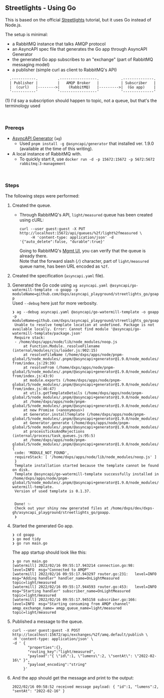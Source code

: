 ## Streetlights - Using Go

This is based on the official [Streetlights](https://www.asyncapi.com/docs/tutorials/streetlights) tutorial, but it uses Go instead of Node.js.

The setup is minimal:
- a RabbitMQ instance that talks AMQP protocol
- an AsyncAPI spec file that generates the Go app through AsyncAPI Generator
- the generated Go app subscribes to an "exchange" (part of RabbitMQ messaging model)
- a publisher (simple curl as client to RabbitMQ's API)
```
  .-----------.         .-----------------.          .--------------.
  | Publisher |         |   AMQP Broker   |          | Subscriber   |
  |  (curl)   |-------->|    (RabbitMQ)   |--------->|  (Go app)    |
  '-----------'         '-----------------'          '--------------'
```

(1) I'd say a subscription should happen to topic, not a queue, but that's the terminology used 

<br/>

### Prereqs

- [AsyncAPI Generator](https://github.com/asyncapi/generator/) (`ag`)
  - Used `pnpm install -g @asyncapi/generator` that installed ver. 1.9.0 (available at the time of this writing).
- A local instance of RabbitMQ with.
  - To quickly start it, use `docker run -d -p 15672:15672 -p 5672:5672 rabbitmq:3-management`


<br/>

### Steps

The following steps were performed:

1. Created the queue.
   - Through RabbitMQ's API, `light/measured` queue has been created using cURL:<br/>
     ```shell
     curl --user guest:guest -X PUT http://localhost:15672/api/queues/%2f/light%2fmeasured \
          -H 'content-type: application/json' -d '{"auto_delete":false, "durable":true}'
     ```
     Going to RabbitMQ's [Mgmt UI](http://localhost:15672/), you can verify that the queue is already there.<br/>
     Note that the forward slash (`/`) character, part of `light/measured` queue name, has been URL encoded as `%2f`.<br/>
   
2. Created the specification (`asyncapi.yaml` file).
   
3. Generated the Go code using `ag asyncapi.yaml @asyncapi/go-watermill-template -o goapp -p moduleName=github.com/dxps/asyncapi_playground/streetlights_go/goapp` <br/>
   Used `--debug` here just for more verbosity.
   ```shell
   ❯ ag --debug asyncapi.yaml @asyncapi/go-watermill-template -o goapp -p moduleName=github.com/dxps/asyncapi_playground/streetlights_go/goapp
    Unable to resolve template location at undefined. Package is not available locally. Error: Cannot find module '@asyncapi/go-watermill-template/package.json'
    Require stack:
    - /home/dxps/apps/node/lib/node_modules/noop.js
        at Function.Module._resolveFilename (internal/modules/cjs/loader.js:902:15)
        at resolveFileName (/home/dxps/apps/node/pnpm-global/5/node_modules/.pnpm/@asyncapi+generator@1.9.0/node_modules/@asyncapi/generator/node_modules/resolve-from/index.js:29:39)
        at resolveFrom (/home/dxps/apps/node/pnpm-global/5/node_modules/.pnpm/@asyncapi+generator@1.9.0/node_modules/@asyncapi/generator/node_modules/resolve-from/index.js:43:9)
        at module.exports (/home/dxps/apps/node/pnpm-global/5/node_modules/.pnpm/@asyncapi+generator@1.9.0/node_modules/@asyncapi/generator/node_modules/resolve-from/index.js:46:47)
        at utils.getTemplateDetails (/home/dxps/apps/node/pnpm-global/5/node_modules/.pnpm/@asyncapi+generator@1.9.0/node_modules/@asyncapi/generator/lib/utils.js:190:30)
        at /home/dxps/apps/node/pnpm-global/5/node_modules/.pnpm/@asyncapi+generator@1.9.0/node_modules/@asyncapi/generator/lib/generator.js:367:26
        at new Promise (<anonymous>)
        at Generator.installTemplate (/home/dxps/apps/node/pnpm-global/5/node_modules/.pnpm/@asyncapi+generator@1.9.0/node_modules/@asyncapi/generator/lib/generator.js:360:12)
        at Generator.generate (/home/dxps/apps/node/pnpm-global/5/node_modules/.pnpm/@asyncapi+generator@1.9.0/node_modules/@asyncapi/generator/lib/generator.js:180:73)
        at processTicksAndRejections (internal/process/task_queues.js:95:5)
        at /home/dxps/apps/node/pnpm-global/5/node_modules/.pnpm/@asyncapi+generator@1.9.0/node_modules/@asyncapi/generator/cli.js:154:9 {
    code: 'MODULE_NOT_FOUND',
    requireStack: [ '/home/dxps/apps/node/lib/node_modules/noop.js' ]
    }
    Template installation started because the template cannot be found on disk.
    Template @asyncapi/go-watermill-template successfully installed in /home/dxps/apps/node/pnpm-global/5/node_modules/.pnpm/@asyncapi+generator@1.9.0/node_modules/@asyncapi/generator/node_modules/@asyncapi/go-watermill-template.
    Version of used template is 0.1.37.


    Done! ✨
    Check out your shiny new generated files at /home/dxps/dev/dxps-gh/asyncapi_playground/streetlights_go/goapp.
    ❯
   ```

4. Started the generated Go app.
    ```shell
    ❯ cd goapp
    ❯ go mod tidy
    ❯ go run main.go
    ```
    The app startup should look like this:
    ```shell
    ❯ go run main.go 
    [watermill] 2022/02/16 09:55:17.943214 connection.go:98: 	level=INFO  msg="Connected to AMQP" 
    [watermill] 2022/02/16 09:55:17.943297 router.go:231: 	level=INFO  msg="Adding handler" handler_name=OnLightMeasured topic=light/measured 
    [watermill] 2022/02/16 09:55:17.944593 router.go:453: 	level=INFO  msg="Starting handler" subscriber_name=OnLightMeasured topic=light/measured 
    [watermill] 2022/02/16 09:55:17.945158 subscriber.go:166: 	level=INFO  msg="Starting consuming from AMQP channel" amqp_exchange_name= amqp_queue_name=light/measured topic=light/measured 

    ```

5. Published a message to the queue.<br/>
   ```shell
   curl --user guest:guest -X POST http://localhost:15672/api/exchanges/%2f/amq.default/publish \
   -H 'content-type: application/json' \
   -d ' {
          "properties":{},
          "routing_key":"light/measured",
          "payload":"{ \"id\":1, \"lumens\":2, \"sentAt\": \"2022-02-16\" }",
          "payload_encoding":"string"
        }'
   ```
6. And the app should get the message and print to the output:
   ```
   2022/02/16 09:58:52 received message payload: { "id":1, "lumens":2, "sentAt": "2022-02-16" }
   ```


<br/>
